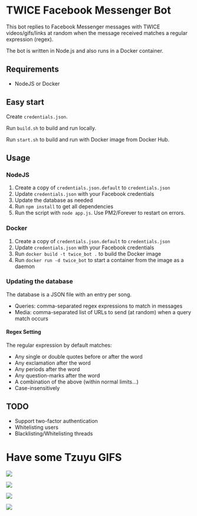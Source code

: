 # TWICE Facebook Messenger Bot

This bot replies to Facebook Messenger messages with TWICE videos/gifs/links at random when the message received matches a regular expression (regex).

The bot is written in Node.js and also runs in a Docker container.

## Requirements
-   NodeJS or Docker

## Easy start
Create `credentials.json`.

Run `build.sh` to build and run locally.

Run `start.sh` to build and run with Docker image from Docker Hub.

## Usage
### NodeJS
1.  Create a copy of `credentials.json.default` to `credentials.json`
2.  Update `credentials.json` with your Facebook credentials
3.  Update the database as needed
4.  Run `npm install` to get all dependencies
5.  Run the script with `node app.js`. Use PM2/Forever to restart on errors.

### Docker
1.  Create a copy of `credentials.json.default` to `credentials.json`
2.  Update `credentials.json` with your Facebook credentials
3.  Run `docker build -t twice_bot .` to build the Docker image
4.  Run `docker run -d twice_bot` to start a container from the image as a daemon

### Updating the database
The database is a JSON file with an entry per song.
-   Queries: comma-separated regex expressions to match in messages
-   Media: comma-separated list of URLs to send (at random) when a query match occurs

#### Regex Setting
The regular expression by default matches:
*   Any single or double quotes before or after the word
*   Any exclamation after the word
*   Any periods after the word
*   Any question-marks after the word
*   A combination of the above (within normal limits...)
*   Case-insensitively

## TODO
-   Support two-factor authentication
-   Whitelisting users
-   Blacklisting/Whitelisting threads

# Have some Tzuyu GIFS

![](https://media.giphy.com/media/l3vQXTEZCTSc9077y/giphy.gif)

![](https://media1.tenor.com/images/81ad1336f157f701924784a5a8578ab2/tenor.gif?itemid=7822248)

![](http://i.imgur.com/PujI2OB.gif)

![](https://media1.tenor.com/images/2b11973db9af4c00b234bd1d60991f20/tenor.gif?itemid=7167810)
